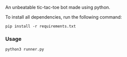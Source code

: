 An unbeatable tic-tac-toe bot made using python.

To install all dependencies, run the following command:

```
pip install -r requirements.txt
```

### Usage

```
python3 runner.py
```


